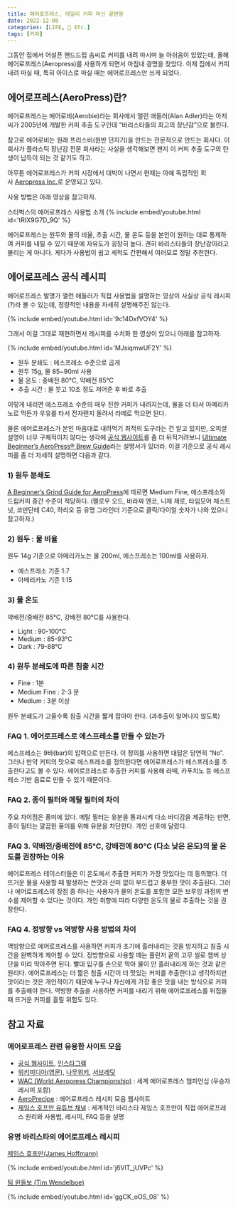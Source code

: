 ```yaml
---
title: 에어로프레스, 데일리 커피 머신 끝판왕
date: 2022-12-08
categories: [LIFE, 💫 Etc.]
tags: [커피]
---
```


그동안 집에서 어설픈 핸드드립 솜씨로 커피를 내려 마시며 늘 아쉬움이 있었는데, 올해 에어로프레스(Aeropress)를 사용하게 되면서 마침내 광명을 찾았다. 이제 집에서 커피 내려 마실 때, 특히 아이스로 마실 때는 에어로프레스만 쓰게 되었다.

## 에어로프레스(AeroPress)란?

에어로프레스는 에어로비(Aerobie)라는 회사에서 앨런 애들러(Alan Adler)라는 아저씨가 2005년에 개발한 커피 추출 도구인데 “바리스타들의 최고의 장난감”으로 불린다.

참고로 에어로비는 원래 프리스비(원반 던지기)을 만드는 전문적으로 만드는 회사다. 이 회사가 플라스틱 장난감 전문 회사라는 사실을 생각해보면 왠지 이 커피 추출 도구의 탄생이 납득이 되는 것 같기도 하고.

아무튼 에어로프레스가 커피 시장에서 대박이 나면서 현재는 아예 독립적인 회사 [Aeropress Inc.](https://aeropress.com/)로 운영되고 있다.

사용 방법은 아래 영상을 참고하자.

스타벅스의 에어로프레스 사용법 소개
{% include embed/youtube.html id='tRIX9G7D_9Q' %}

에어로프레스는 원두와 물의 비율, 추출 시간, 물 온도 등을 본인이 원하는 대로 통제하여 커피를 내릴 수 있기 때문에 자유도가 굉장히 높다. 괜히 바리스타들의 장난감이라고 불리는 게 아니다. 게다가 사용법이 쉽고 세척도 간편해서 여러모로 정말 추천한다.

## 에어로프레스 공식 레시피

에어로프레스 발명가 앨런 애들러가 직접 사용법을 설명하는 영상이 사실상 공식 레시피(?)라 볼 수 있는데, 정량적인 내용을 자세히 설명해주진 않는다.

{% include embed/youtube.html id='9c14DxfVOY4' %}

그래서 이걸 그대로 재현하면서 레시피를 수치화 한 영상이 있으니 아래를 참고하자.

{% include embed/youtube.html id='MJsiqmwUF2Y' %}

- 원두 분쇄도 : 에스프레소 수준으로 곱게
- 원두 15g, 물 85~90ml 사용
- 물 온도 : 중배전 80°C, 약배전 85°C
- 추출 시간 : 물 붓고 10초 정도 저어준 후 바로 추출

이렇게 내리면 에스프레소 수준의 매우 진한 커피가 내려지는데, 물을 더 타서 아메리카노로 먹든가 우유를 타서 전자렌지 돌려서 라떼로 먹으면 된다.

물론 에어로프레스가 본인 마음대로 내려먹기 최적의 도구라는 건 알고 있지만, 오피셜 설명이 너무 구체적이지 않다는 생각에 [공식 웹사이트](https://aeropress.com/)를 좀 더 뒤적거려보니 [Ultimate Beginner’s AeroPress® Brew Guide](https://cdn.shopify.com/s/files/1/0601/8783/6659/files/AeroPress-Brew-Guide.pdf)라는 설명서가 있더라. 이걸 기준으로 공식 레시피를 좀 더 자세히 설명하면 다음과 같다.

### 1) 원두 분쇄도

[A Beginner’s Grind Guide for AeroPress](https://cdn.shopify.com/s/files/1/0601/8783/6659/files/AeroPress-Grind-Guide-Cheatsheet.pdf)에 따르면 Medium Fine, 에스프레소와 드립커피 중간 수준이 적당하다. (펠로우 오드, 바라짜 엔코, 니체 제로, 타임모어 체스트넛, 코만단테 C40, 하리오 등 유명 그라인더 기준으로 클릭/다이얼 숫자가 나와 있으니 참고하자.)

### 2) 원두 : 물 비율

원두 14g 기준으로 아메리카노는 물 200ml, 에스프레소는 100ml를 사용하자.

- 에스프레소 기준 1:7
- 아메리카노 기준 1:15

### 3) 물 온도

약배전/중배전 85°C, 강배전 80°C를 사용한다.

- Light : 90-100°C
- Medium : 85-93°C
- Dark : 79-88°C

### 4) 원두 분쇄도에 따른 침출 시간

- Fine : 1분
- Medium Fine : 2-3 분
- Medium : 3분 이상

원두 분쇄도가 고울수록 침출 시간을 짧게 잡아야 한다. (과추출이 일어나지 않도록)

### FAQ 1. 에어로프레스로 에스프레소를 만들 수 있는가

에스프레소는 9바(bar)의 압력으로 만든다. 이 정의를 사용하면 대답은 당연히 “No”. 그러나 만약 커피의 맛으로 에스프레소를 정의한다면 에어로프레스가 에스프레소를 추출한다고도 볼 수 있다. 에어로프레스로 추출한 커피를 사용해 라떼, 카푸치노 등 에스프레소 기반 음료로 만들 수 있기 때문이다.

### FAQ 2. 종이 필터와 메탈 필터의 차이

주요 차이점은 풍미에 있다. 메탈 필터는 유분을 통과시켜 다소 바디감을 제공하는 반면, 종이 필터는 깔끔한 풍미를 위해 유분을 차단한다. 개인 선호에 달렸다.

### FAQ 3. 약배전/중배전에 85°C, 강배전에 80°C (다소 낮은 온도)의 물 온도를 권장하는 이유

에어로프레스 테이스터들은 이 온도에서 추출한 커피가 가장 맛있다는 데 동의했다. 더 뜨거운 물을 사용할 때 발생하는 쓴맛과 산미 없이 부드럽고 풍부한 맛이 추출된다. 그러나 에어로프레스의 장점 중 하나는 사용자가 물의 온도를 포함한 모든 브루잉 과정의 변수를 제어할 수 있다는 것이다. 개인 취향에 따라 다양한 온도의 물로 추출하는 것을 권장한다.

### FAQ 4. 정방향 vs 역방향 사용 방법의 차이

역방향으로 에어로프레스를 사용하면 커피가 초기에 흘러내리는 것을 방지하고 침출 시간을 완벽하게 제어할 수 있다. 정방향으로 사용할 때는 플런저 끝의 고무 씰로 챔버 상단을 미리 막아주면 된다. 빨대 입구를 손으로 막아 물이 안 흘러내리게 하는 것과 같은 원리다. 에어로프레스는 더 짧은 침출 시간이 더 맛있는 커피를 추출한다고 생각하지만 맛이라는 것은 개인적이기 때문에 누구나 자신에게 가장 좋은 맛을 내는 방식으로 커피를 추출해야 한다. 역방향 추출을 사용하면 커피를 내리기 위해 에어로프레스를 뒤집을 때 뜨거운 커피를 흘릴 위험도 있다.

## 참고 자료

### 에어로프레스 관련 유용한 사이트 모음

- [공식 웹사이트](https://aeropress.com/), [인스타그램](https://www.instagram.com/aeropress/)
- [위키피디아(영문)](https://en.wikipedia.org/wiki/AeroPress), [나무위키](https://namu.wiki/w/%EC%97%90%EC%96%B4%EB%A1%9C%ED%94%84%EB%A0%88%EC%8A%A4), [서브레딧](https://www.reddit.com/r/AeroPress/)
- [WAC (World Aeropress Championship)](https://worldaeropresschampionship.com/pages/recipes) : 세계 에어로프레스 챔피언십 (우승자 레시피 포함)
- [AeroPrecipe](https://aeroprecipe.com/) : 에어로프레스 레시피 모음 웹사이트
- [제임스 호프만 유튜브 채널](https://www.youtube.com/playlist?list=PLxz0FjZMVOl2858ytsWi9DH8NUKAz4nvl) : 세계적인 바리스타 제임스 호프만이 직접 에어로프레스 원리와 사용법, 레시피, FAQ 등을 설명

### 유명 바리스타의 에어로프레스 레시피

[제임스 호프만(James Hoffmann)](https://www.youtube.com/@jameshoffmann)

{% include embed/youtube.html id='j6VlT_jUVPc' %}

[팀 윈들보 (Tim Wendelboe)](https://www.youtube.com/@TimWendelboeCoffee)

{% include embed/youtube.html id='ggCK_oOS_08' %}
